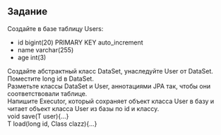 ﻿Задание
----
Создайте в базе таблицу Users:  
* id bigint(20) PRIMARY KEY auto_increment  
* name varchar(255)  
* age int(3)  

Создайте абстрактный класс DataSet, унаследуйте User от DataSet. Поместите long id в DataSet.  
Разметьте классы DataSet и User, аннотациями JPA так, чтобы они соответствовали таблице.  
Напишите Executor, который сохраняет объект класса User в базу и читает объект класса User из базы по id и классу.  
<T extends DataSet> void save(T user){…}  
<T extends DataSet> T load(long id, Class<T> clazz){...}  
